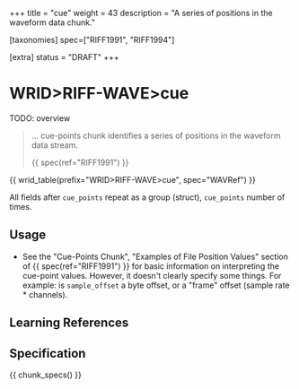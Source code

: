 +++
title = "cue"
weight = 43
description = "A series of positions in the waveform data chunk."

[taxonomies]
spec=["RIFF1991", "RIFF1994"]

[extra]
status = "DRAFT"
+++

# WRID>RIFF-WAVE>cue

TODO: overview

> ... cue-points chunk identifies a series of positions in the waveform data stream.
>
> {{ spec(ref="RIFF1991") }}

{{ wrid_table(prefix="WRID>RIFF-WAVE>cue", spec="WAVRef") }}

All fields after `cue_points` repeat as a group (struct), `cue_points` number of times. 

## Usage

* See the "Cue-Points Chunk", "Examples of File Position Values" section of {{ spec(ref="RIFF1991") }} for basic information on interpreting the cue-point values. However, it doesn't clearly specify some things. For example: is `sample_offset` a byte offset, or a "frame" offset (sample rate * channels).


## Learning References

## Specification

{{ chunk_specs() }}

